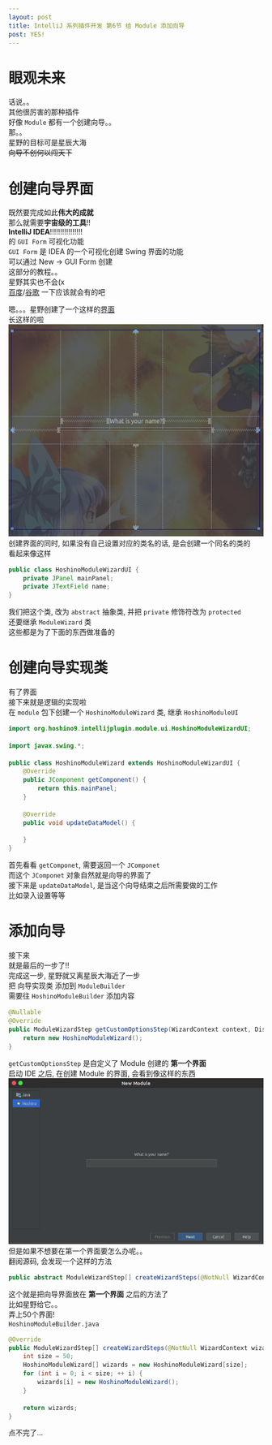 ```yaml
---
layout: post
title: IntelliJ 系列插件开发 第6节 给 Module 添加向导
post: YES!
---
```


# 眼观未来
话说。。  
其他很厉害的那种插件  
好像 `Module` 都有一个创建向导。。  
那。。  
星野的目标可是星辰大海  
~~向导不创何以闯天下~~  

# 创建向导界面
既然要完成如此**伟大的成就**  
那么就需要**宇宙级的工具**!!  
**IntelliJ IDEA**!!!!!!!!!!!!!!!!  
的 `GUI Form` 可视化功能  
`GUI Form` 是 IDEA 的一个可视化创建 Swing 界面的功能  
可以通过 New -\> GUI Form 创建  
这部分的教程。。  
星野其实也不会\(x  
[百度](https://baidu.com)/[谷歌](https://google.com) 一下应该就会有的吧  

嗯。。。星野创建了一个这样的[界面](https://github.com/HoshinoTented/UnknownPlugin/blob/master/src/main/java/org/hoshino9/intellijplugin/module/ui/HoshinoModuleWizardUI.form)  
长这样的啦  
![](https://github.com/HoshinoTented/Resources/blob/master/module-wizard-ui.png?raw=true)  
创建界面的同时, 如果没有自己设置对应的类名的话, 是会创建一个同名的类的  
看起来像这样  
```Java
public class HoshinoModuleWizardUI {
	private JPanel mainPanel;
	private JTextField name;
}
```
我们把这个类, 改为 `abstract` 抽象类, 并把 `private` 修饰符改为 `protected`  
还要继承 `ModuleWizard` 类  
这些都是为了下面的东西做准备的  

# 创建向导实现类
有了界面  
接下来就是逻辑的实现啦  
在 `module` 包下创建一个 `HoshinoModuleWizard` 类, 继承 `HoshinoModuleUI`  
```Java
import org.hoshino9.intellijplugin.module.ui.HoshinoModuleWizardUI;

import javax.swing.*;

public class HoshinoModuleWizard extends HoshinoModuleWizardUI {
	@Override
	public JComponent getComponent() {
		return this.mainPanel;
	}

	@Override
	public void updateDataModel() {
		
	}
}
```
首先看看 `getComponet`, 需要返回一个 `JComponet`  
而这个 `JComponet` 对象自然就是向导的界面了  
接下来是 `updateDataModel`, 是当这个向导结束之后所需要做的工作  
比如录入设置等等  

# 添加向导
接下来  
就是最后的一步了!!  
完成这一步, 星野就又离星辰大海近了一步  
把 向导实现类 添加到 `ModuleBuilder`  
需要往 `HoshinoModuleBuilder` 添加内容  
```Java
@Nullable
@Override
public ModuleWizardStep getCustomOptionsStep(WizardContext context, Disposable parentDisposable) {
	return new HoshinoModuleWizard();
}
```
`getCustomOptionsStep` 是自定义了 Module 创建的 **第一个界面**  
启动 IDE 之后, 在创建 Module 的界面, 会看到像这样的东西  
![](https://github.com/HoshinoTented/Resources/blob/master/module-wizard-home.png?raw=true)  
但是如果不想要在第一个界面要怎么办呢。。  
翻阅源码, 会发现一个这样的方法  
```Java
public abstract ModuleWizardStep[] createWizardSteps(@NotNull WizardContext wizardContext, @NotNull ModulesProvider modulesProvider);
```
这个就是把向导界面放在 **第一个界面** 之后的方法了  
比如星野给它。。  
弄上50个界面!  
`HoshinoModuleBuilder.java`
```Java
@Override
public ModuleWizardStep[] createWizardSteps(@NotNull WizardContext wizardContext, @NotNull ModulesProvider modulesProvider) {
	int size = 50;
	HoshinoModuleWizard[] wizards = new HoshinoModuleWizard[size];
	for (int i = 0; i < size; ++ i) {
		wizards[i] = new HoshinoModuleWizard();
	}

	return wizards;
}
```
点不完了...